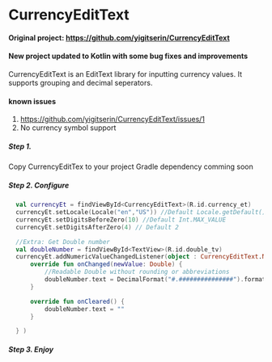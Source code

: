 # CurrencyEditText

#### Original project: https://github.com/yigitserin/CurrencyEditText
#### New project updated to Kotlin with some bug fixes and improvements

CurrencyEditText is an EditText library for inputting currency values. It supports grouping and decimal seperators.

#### known issues
1. https://github.com/yigitserin/CurrencyEditText/issues/1
2. No currency symbol support

##### Step 1.

Copy CurrencyEditTex to your project
Gradle dependency comming soon 

##### Step 2. Configure
```kotlin
  val currencyEt = findViewById<CurrencyEditText>(R.id.currency_et)
  currencyEt.setLocale(Locale("en","US")) //Default Locale.getDefault()
  currencyEt.setDigitsBeforeZero(10) //Default Int.MAX_VALUE
  currencyEt.setDigitsAfterZero(4) // Default 2

  //Extra: Get Double number
  val doubleNumber = findViewById<TextView>(R.id.double_tv)
  currencyEt.addNumericValueChangedListener(object : CurrencyEditText.NumericValueWatcher{
      override fun onChanged(newValue: Double) {
          //Readable Double without rounding or abbreviations
          doubleNumber.text = DecimalFormat("#.###############").format(newValue)
      }

      override fun onCleared() {
          doubleNumber.text = ""
      }

  } )
 ```

##### Step 3. Enjoy
